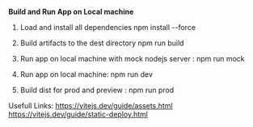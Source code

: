 **Build and Run App on Local machine**
1. Load and install all dependencies
   npm install --force
2. Build artifacts to the dest directory
   npm run build

3. Run app on local machine with mock nodejs server : 
   npm run mock
4. Run app on local machine:
   npm run dev
5. Build dist for prod and preview : 
   npm run prod

Usefull Links:
https://vitejs.dev/guide/assets.html
https://vitejs.dev/guide/static-deploy.html